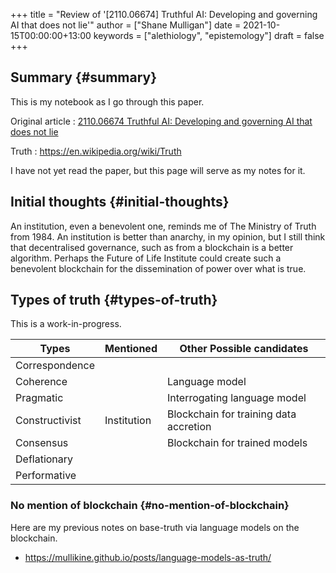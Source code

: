 +++
title = "Review of '[2110.06674] Truthful AI: Developing and governing AI that does not lie'"
author = ["Shane Mulligan"]
date = 2021-10-15T00:00:00+13:00
keywords = ["alethiology", "epistemology"]
draft = false
+++

## Summary {#summary}

This is my notebook as I go through this paper.

Original article
: [ 2110.06674  Truthful AI: Developing and governing AI that does not lie](https://arxiv.org/abs/2110.06674)


Truth
: <https://en.wikipedia.org/wiki/Truth>

I have not yet read the paper, but this page will serve as my notes for it.


## Initial thoughts {#initial-thoughts}

An institution, even a benevolent one, reminds
me of The Ministry of Truth from 1984. An
institution is better than anarchy, in my
opinion, but I still think that decentralised
governance, such as from a blockchain is a
better algorithm. Perhaps the Future of Life
Institute could create such a benevolent
blockchain for the dissemination of power over
what is true.


## Types of truth {#types-of-truth}

This is a work-in-progress.

| Types          | Mentioned   | Other Possible candidates              |
|----------------|-------------|----------------------------------------|
| Correspondence |             |                                        |
| Coherence      |             | Language model                         |
| Pragmatic      |             | Interrogating language model           |
| Constructivist | Institution | Blockchain for training data accretion |
| Consensus      |             | Blockchain for trained models          |
| Deflationary   |             |                                        |
| Performative   |             |                                        |


### No mention of blockchain {#no-mention-of-blockchain}

Here are my previous notes on base-truth via language models on the blockchain.

-   <https://mullikine.github.io/posts/language-models-as-truth/>